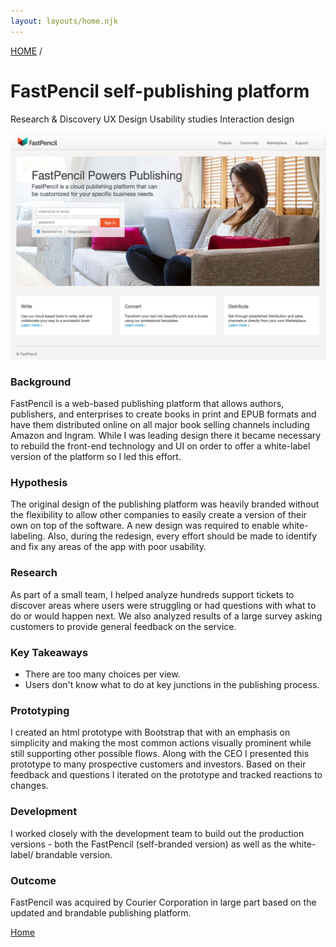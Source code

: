 ```yaml
---
layout: layouts/home.njk
---
```

<a href="/" class="arrows">
HOME</a> /

# FastPencil self-publishing platform




<div class="bubbles">
<span class="badgeli">
                  Research & Discovery
                </span> 
                   <span class="badgeli">
                  UX Design
                </span> 
                </span> 
                <span class="badgeli">
                  Usability studies
                </span> 
                </span> 
                <span class="badgeli">
                  Interaction design
                </span> 

![fastpencil landing page](/img/fp-home2.jpg)


### Background

FastPencil is a web-based publishing platform that allows authors, publishers, and enterprises to create books in print and EPUB formats and have them distributed online on all major book selling channels including Amazon and Ingram. While I was leading design there it became necessary to rebuild the front-end technology and UI on order to offer a white-label version of the platform so I led this effort. 

### Hypothesis

The original design of the publishing platform was heavily branded without the flexibility to allow other companies to easily create a version of their own on top of the software. A new design was required to enable white-labeling. Also, during the redesign, every effort should be made to identify and fix any areas of the app with poor usability.

### Research

As part of a small team, I helped analyze hundreds support tickets to discover areas where users were struggling or had questions with what to do or would happen next. We also analyzed results of a large survey asking customers to provide general feedback on the service. 

### Key Takeaways 

- There are too many choices per view. 
- Users don't know what to do at key junctions in the publishing process.

### Prototyping

I created an html prototype with Bootstrap that with an emphasis on simplicity and making the most common actions visually prominent while still supporting other possible flows. Along with the CEO I presented this prototype to many prospective customers and investors. Based on their feedback and questions I iterated on the prototype and tracked reactions to changes.

### Development

I worked closely with the development team to build out the production versions - both the FastPencil (self-branded version) as well as the white-label/ brandable version. 

### Outcome

FastPencil was acquired by Courier Corporation in large part based on the updated and brandable publishing platform.





<div class="bottom-arrows"><a href="/">Home</a></div>
